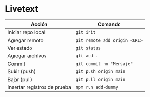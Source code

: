 # Livetext
| Acción             | Comando                       |
| ------------------ | ----------------------------- |
| Iniciar repo local | `git init`                    |
| Agregar remoto     | `git remote add origin <URL>` |
| Ver estado         | `git status`                  |
| Agregar archivos   | `git add .`                   |
| Commit             | `git commit -m "Mensaje"`     |
| Subir (push)       | `git push origin main`        |
| Bajar (pull)       | `git pull origin main`        |
| Insertar registros de prueba | `npm run add-dummy` |
